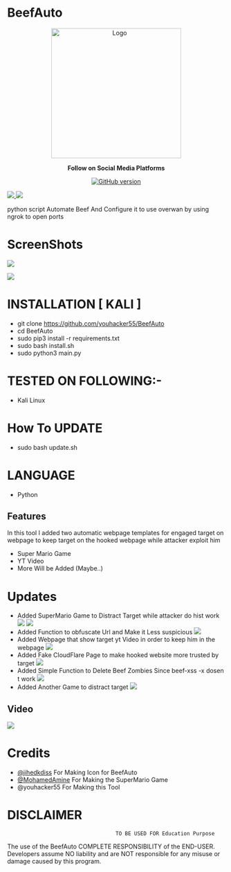 # BeefAuto

<p align="center">
  <img src="https://github.com/youhacker55/BeefAuto/blob/main/icon.png" alt="Logo" width="300" height="300">
</p>
<p align="center">
  <b> Follow on Social Media Platforms </b>
</p>


<p align="center">
<p align="center">
<a href="https://www.facebook.com/achihemek.achihemek/"><img title="GitHub version" src="https://img.shields.io/badge/-Facebook-blue" ></a> 
</p>

<a href="https://wikipedia.org/wiki/Python_(programming_language)">
    <img src="https://img.shields.io/badge/language-python-blue.svg">
 </a>
 
<img src="https://img.shields.io/badge/JavaScript-F7DF1E?style=for-the-badge&logo=javascript&logoColor=black" /> 

python script Automate Beef  And Configure it to use overwan by using ngrok to open ports
# ScreenShots

![](/Screenshot/beef.png)

![](/Screenshot/beef32.png)



# INSTALLATION [ KALI ]
* git clone https://github.com/youhacker55/BeefAuto
* cd BeefAuto
* sudo pip3 install -r requirements.txt
* sudo bash install.sh
* sudo python3 main.py
# TESTED ON FOLLOWING:-
* Kali Linux

# How To UPDATE
* sudo bash update.sh

# LANGUAGE 
* Python

## Features
<p>In this tool I added two automatic webpage templates for engaged target on webpage to keep target on the hooked webpage while attacker exploit him</p>
<ul>
  <li>Super Mario Game</li>
  <li>YT Video</li>
  <li>More Will be Added (Maybe..)</li>
</ul>

# Updates
* Added SuperMario Game to Distract Target while attacker do hist work
 ![](/Screenshot/image.png)
 ![](/Screenshot/SuperBeef.png)
* Added Function to obfuscate Url and Make it Less suspicious
 ![](/Screenshot/0bfuscated.png)
* Added Webpage that show target yt Video in order to keep him in the webpage
 ![](/Screenshot/yt-dis.png)
* Added Fake CloudFlare Page to make hooked website more trusted by target 
 ![](/Screenshot/CloudFlare.png)
* Added Simple Function to Delete Beef Zombies Since beef-xss -x dosen t work 
 ![](/Screenshot/Delete.png)
* Added Another Game to distract target
 ![](/Screenshot/anothergame.png)

<h2>Video</h2>
<a href="https://www.youtube.com/watch?v=-8519PsTjf4"><img src="https://www.upload.ee/image/13252442/BeefAuto.jpg" style="max-width:100%;"></a>

# Credits
* [@jihedkdiss](https://github.com/jihedkdiss)
   For Making Icon for BeefAuto
* [@MohamedAmine](https://github.com/mohamedamine-tarhouni)
    For Making the SuperMario Game
* @youhacker55
   For Making this Tool



# DISCLAIMER
                                       TO BE USED FOR Education Purpose

The use of the BeefAuto COMPLETE RESPONSIBILITY of the END-USER. Developers assume NO liability and are NOT responsible for any misuse or damage caused by this program. 
